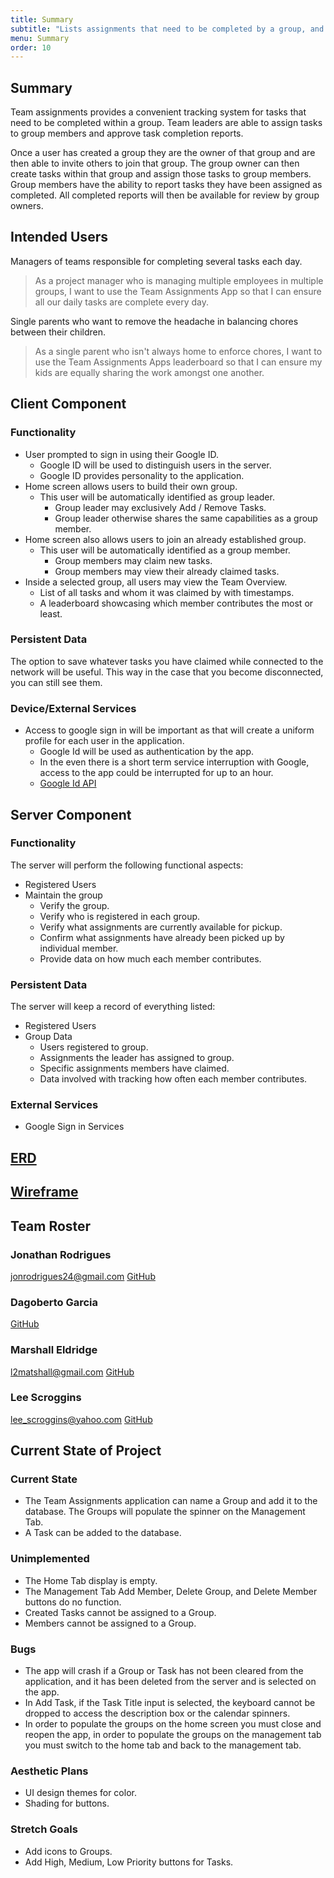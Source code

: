 ```yaml
---
title: Summary
subtitle: "Lists assignments that need to be completed by a group, and allows members to claim them."
menu: Summary
order: 10
---
```


## Summary

Team assignments provides a convenient tracking system for tasks that need to be completed within a group. Team leaders are able to assign tasks to group members and approve task completion reports.

Once a user has created a group they are the owner of that group and are then able to invite others to join that group. The group owner can then create tasks within that group and assign those tasks to group members. Group members have the ability to report tasks they have been assigned as completed. All completed reports will then be available for review by group owners.

## Intended Users
 Managers of teams responsible for completing several tasks each day.
> As a project manager who is managing multiple employees in multiple groups, I want to use the Team Assignments App so that I can ensure all our daily tasks are complete every day.

 Single parents who want to remove the headache in balancing chores between their children. 
> As a single parent who isn't always home to enforce chores, I want to use the Team Assignments Apps leaderboard so that I can ensure my kids are equally sharing the work amongst one another.

## Client Component

### Functionality


* User prompted to sign in using their Google ID.
  * Google ID will be used to distinguish users in the server. 
  * Google ID provides personality to the application. 
* Home screen allows users to build their own group. 
  * This user will be automatically identified as group leader. 
    * Group leader may exclusively Add / Remove Tasks.
    * Group leader otherwise shares the same capabilities as a group member. 
* Home screen also allows users to join an already established group. 
  * This user will be automatically identified as a group member. 
    * Group members may claim new tasks. 
    * Group members may view their already claimed tasks. 
* Inside a selected group, all users may view the Team Overview. 
  * List of all tasks and whom it was claimed by with timestamps. 
  * A leaderboard showcasing which member contributes the most or least.

### Persistent Data

The option to save whatever tasks you have claimed while connected to the network will be useful. This way in the case that you become disconnected, you can still see them. 
    
### Device/External Services

* Access to google sign in will be important as that will create a uniform profile for each user in the application.
  * Google Id will be used as authentication by the app.
  * In the even there is a short term service interruption with Google, access to the app could be interrupted for up to an hour.  
  * [Google Id API](https://developers.google.com/identity/sign-in/web/sign-in)
    
## Server Component

### Functionality

The server will perform the following functional aspects: 
* Registered Users
* Maintain the group
    * Verify the group. 
    * Verify who is registered in each group.
    * Verify what assignments are currently available for pickup. 
    * Confirm what assignments have already been picked up by individual member. 
    * Provide data on how much each member contributes.

### Persistent Data

The server will keep a record of everything listed:
* Registered Users
* Group Data
    * Users registered to group.
    * Assignments the leader has assigned to group.
    * Specific assignments members have claimed.
    * Data involved with tracking how often each member contributes.


### External Services
* Google Sign in Services


## [ERD](erd.md)

## [Wireframe](wireframe.md)


## Team Roster

### Jonathan Rodrigues
jonrodrigues24@gmail.com
[GitHub](https://jonrodrigues24.github.io/)

### Dagoberto Garcia
[GitHub](https://github.com/wyldus)

### Marshall Eldridge
l2matshall@gmail.com
[GitHub](https://github.com/marshalleldridge)

### Lee Scroggins
lee_scroggins@yahoo.com
[GitHub](https://github.com/lee-scroggins) 

## Current State of Project

### Current State
* The Team Assignments application can name a Group and add it to the database.  The Groups will populate the spinner on the Management Tab.
* A Task can be added to the database.

### Unimplemented
* The Home Tab display is empty.
* The Management Tab Add Member, Delete Group, and Delete Member buttons do no function.
* Created Tasks cannot be assigned to a Group.
* Members cannot be assigned to a Group.

### Bugs
* The app will crash if a Group or Task has not been cleared from the application, and it has been deleted from the server and is selected on the app.
* In Add Task, if the Task Title input is selected, the keyboard cannot be dropped to access the description box or the calendar spinners.
* In order to populate the groups on the home screen you must close and reopen the app, in order to populate the groups on the management tab you must switch to the home tab and back to the management tab. 

### Aesthetic Plans
* UI design themes for color.
* Shading for buttons.

### Stretch Goals
* Add icons to Groups.
* Add High, Medium, Low Priority buttons for Tasks.

